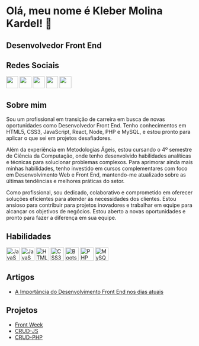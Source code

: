 # Olá, meu nome é Kleber Molina Kardel! 👋

## Desenvolvedor Front End

## Redes Sociais
<p align="left">
<a href="https://www.linkedin.com/in/klebermkardel/" target="_blank" rel="noreferrer"><img src="https://raw.githubusercontent.com/danielcranney/readme-generator/main/public/icons/socials/linkedin.svg" width="32" height="32" /></a>
<a href="https://www.github.com/klebermkardel" target="_blank" rel="noreferrer"><img src="https://raw.githubusercontent.com/danielcranney/readme-generator/main/public/icons/socials/github.svg" width="32" height="32" /></a> 
<a href="https://medium.com/@molinakardel" target="_blank" rel="noreferrer"><img src="https://raw.githubusercontent.com/danielcranney/readme-generator/main/public/icons/socials/medium.svg" width="32" height="32" /></a> 
<a href="http://www.instagram.com/molinakardel" target="_blank" rel="noreferrer"><img src="https://raw.githubusercontent.com/danielcranney/readme-generator/main/public/icons/socials/instagram.svg" width="32" height="32" /></a>
<a href="https://www.twitter.com/molinakardel" target="_blank" rel="noreferrer"><img src="https://raw.githubusercontent.com/danielcranney/readme-generator/main/public/icons/socials/twitter.svg" width="32" height="32" /></a>

## Sobre mim
Sou um profissional em transição de carreira em busca de novas oportunidades como Desenvolvedor Front End. Tenho conhecimentos em HTML5, CSS3, JavaScript, React, Node, PHP e MySQL, e estou pronto para aplicar o que sei em projetos desafiadores.

Além da experiência em Metodologias Ágeis, estou cursando o 4º semestre de Ciência da Computação, onde tenho desenvolvido habilidades analíticas e técnicas para solucionar problemas complexos. Para aprimorar ainda mais minhas habilidades, tenho investido em cursos complementares com foco em Desenvolvimento Web e Front End, mantendo-me atualizado sobre as últimas tendências e melhores práticas do setor.

Como profissional, sou dedicado, colaborativo e comprometido em oferecer soluções eficientes para atender às necessidades dos clientes. Estou ansioso para contribuir para projetos inovadores e trabalhar em equipe para alcançar os objetivos de negócios. Estou aberto a novas oportunidades e pronto para fazer a diferença em sua equipe.


## Habilidades
<p align="left">
<a href="https://legacy.reactjs.org/docs/getting-started.html" target="_blank" rel="noreferrer"><img src="https://raw.githubusercontent.com/danielcranney/readme-generator/main/public/icons/skills/react-colored.svg" width="36" height="36" alt="JavaScript" /></a>
<a href="https://developer.mozilla.org/en-US/docs/Web/JavaScript" target="_blank" rel="noreferrer"><img src="https://raw.githubusercontent.com/danielcranney/readme-generator/main/public/icons/skills/javascript-colored.svg" width="36" height="36" alt="JavaScript" /></a>
<a href="https://developer.mozilla.org/en-US/docs/Glossary/HTML5" target="_blank" rel="noreferrer"><img src="https://raw.githubusercontent.com/danielcranney/readme-generator/main/public/icons/skills/html5-colored.svg" width="36" height="36" alt="HTML5" /></a>
<a href="https://www.w3.org/TR/CSS/#css" target="_blank" rel="noreferrer"><img src="https://raw.githubusercontent.com/danielcranney/readme-generator/main/public/icons/skills/css3-colored.svg" width="36" height="36" alt="CSS3" /></a>
<a href="https://getbootstrap.com/docs/5.0/getting-started/introduction/" target="_blank" rel="noreferrer"><img src="https://raw.githubusercontent.com/danielcranney/readme-generator/main/public/icons/skills/bootstrap-colored.svg" width="36" height="36" alt="Bootstrap" /></a>
<a href="https://www.php.net/manual/pt_BR/intro-whatis.php" target="_blank" rel="noreferrer"><img src="https://raw.githubusercontent.com/danielcranney/readme-generator/main/public/icons/skills/php-colored.svg" width="36" height="36" alt="PHP" /></a>
<a href="[https://www.w3.org/TR/CSS/#css](https://www.devmedia.com.br/introducao-ao-mysql/27799)" target="_blank" rel="noreferrer"><img src="https://raw.githubusercontent.com/danielcranney/readme-generator/main/public/icons/skills/mysql-colored.svg" width="36" height="36" alt="MySQL" /></a>
</p>

## Artigos

- [A Importância do Desenvolvimento Front End nos dias atuais](https://medium.com/@molinakardel/a-import%C3%A2ncia-do-desenvolvimento-front-end-nos-dias-atuais-11fcc511b3d2)

## Projetos
- [Front Week](https://github.com/klebermkardel/front-week)
- [CRUD-JS](https://github.com/klebermkardel/CRUD)
- [CRUD-PHP](https://github.com/klebermkardel/crud-php)



